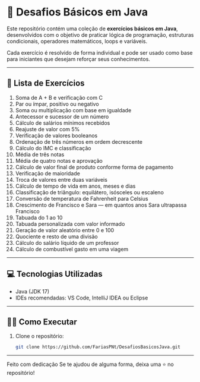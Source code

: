 # 🚀 Desafios Básicos em Java

Este repositório contém uma coleção de **exercícios básicos em Java**, desenvolvidos com o objetivo de praticar lógica de programação, estruturas condicionais, operadores matemáticos, loops e variáveis.

Cada exercício é resolvido de forma individual e pode ser usado como base para iniciantes que desejam reforçar seus conhecimentos.

---

## 🧠 Lista de Exercícios

1. Soma de A + B e verificação com C  
2. Par ou ímpar, positivo ou negativo  
3. Soma ou multiplicação com base em igualdade  
4. Antecessor e sucessor de um número  
5. Cálculo de salários mínimos recebidos  
6. Reajuste de valor com 5%  
7. Verificação de valores booleanos  
8. Ordenação de três números em ordem decrescente  
9. Cálculo do IMC e classificação  
10. Média de três notas  
11. Média de quatro notas e aprovação  
12. Cálculo de valor final de produto conforme forma de pagamento  
13. Verificação de maioridade  
14. Troca de valores entre duas variáveis  
15. Cálculo de tempo de vida em anos, meses e dias  
16. Classificação de triângulo: equilátero, isósceles ou escaleno  
17. Conversão de temperatura de Fahrenheit para Celsius  
18. Crescimento de Francisco e Sara — em quantos anos Sara ultrapassa Francisco  
19. Tabuada do 1 ao 10  
20. Tabuada personalizada com valor informado  
21. Geração de valor aleatório entre 0 e 100  
22. Quociente e resto de uma divisão  
23. Cálculo do salário líquido de um professor  
24. Cálculo de combustível gasto em uma viagem

---

## 💻 Tecnologias Utilizadas

- Java (JDK 17)
- IDEs recomendadas: VS Code, IntelliJ IDEA ou Eclipse

---

## 🏃‍♂️ Como Executar

1. Clone o repositório:
   ```bash
   git clone https://github.com/FariasPNt/DesafiosBasicosJava.git

---

Feito com dedicação
Se te ajudou de alguma forma, deixa uma ⭐ no repositório!
